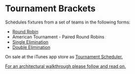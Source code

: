 # Tournament Brackets 

Schedules fixtures from a set of teams in the following forms:
- [Round Robin](https://en.wikipedia.org/wiki/Round-robin_tournament)
- American Tournament - Paired Round Robins
- [Single Elimination](https://en.wikipedia.org/wiki/Single-elimination_tournament)
- [Double Elimination](https://en.wikipedia.org/wiki/Double-elimination_tournament)

On sale at the iTunes app store as [Tournament Scheduler.](https://itunes.apple.com/gb/app/tournament-scheduler/id1091203816?mt=8)

[For an architectural walkthrough please follow and read on.](https://www.linkedin.com/pulse/my-latest-rxswift-app-tournament-scheduler-edgardo-agno?trk=pulse_spock-articles)

